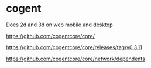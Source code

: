 # cogent

Does 2d and 3d on web mobile and desktop

https://github.com/cogentcore/core/

https://github.com/cogentcore/core/releases/tag/v0.3.11

https://github.com/cogentcore/core/network/dependents

